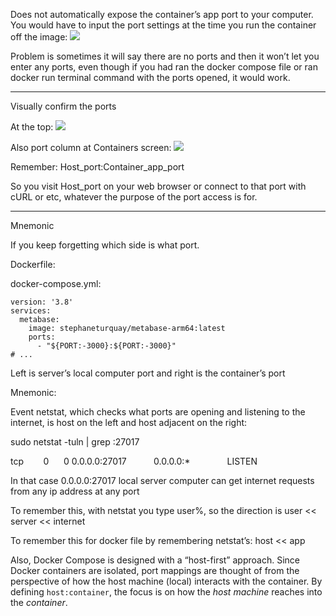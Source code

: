 Does not automatically expose the container’s app port to your computer. You would have to input the port settings at the time you run the container off the image:
![](rT1us9I.png)

Problem is sometimes it will say there are no ports and then it won’t let you enter any ports, even though if you had ran the docker compose file or ran docker run terminal command with the ports opened, it would work.

---


Visually confirm the ports

At the top:
![](fATjqVm.png)


Also port column at Containers screen:
![](lAOrUn6.png)

Remember:
Host_port:Container_app_port

So you visit Host_port on your web browser or connect to that port with cURL or etc, whatever the purpose of the port access is for.

---

Mnemonic

If you keep forgetting which side is what port.

Dockerfile:

docker-compose.yml:
```
version: '3.8'  
services:  
  metabase:  
    image: stephaneturquay/metabase-arm64:latest  
    ports:  
      - "${PORT:-3000}:${PORT:-3000}"  
# ...
```

Left is server’s local computer port and right is the container’s port

Mnemonic:

Event netstat, which checks what ports are opening and listening to the internet, is host on the left and host adjacent on the right:

sudo netstat -tuln | grep :27017

tcp        0      0 0.0.0.0:27017           0.0.0.0:*               LISTEN    

In that case 0.0.0.0:27017 local server computer can get internet requests from any ip address at any port

To remember this, with netstat you type user%, so the direction is user << server << internet

To remember this for docker file by remembering netstat’s: host << app

Also, Docker Compose is designed with a “host-first” approach. Since Docker containers are isolated, port mappings are thought of from the perspective of how the host machine (local) interacts with the container. By defining `host:container`, the focus is on how the _host machine_ reaches into the _container_.